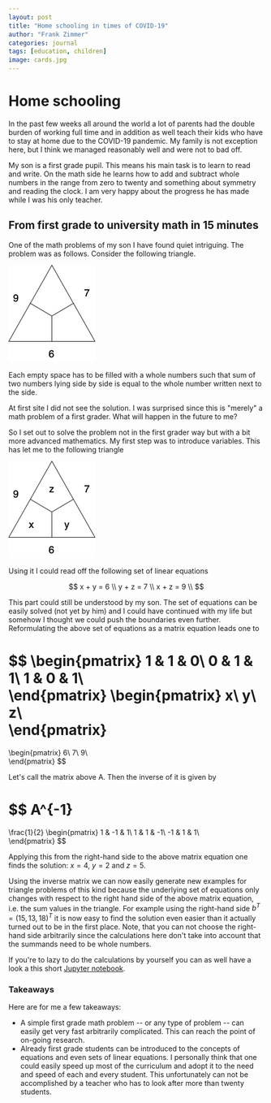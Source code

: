 ```yaml
---
layout: post
title: "Home schooling in times of COVID-19"
author: "Frank Zimmer"
categories: journal
tags: [education, children]
image: cards.jpg
---
```


# Home schooling

In the past few weeks all around the world a lot of parents had the double burden of working full time and in addition as well teach their kids who have to stay at home due to the COVID-19 pandemic. My family is not exception here, but I think we managed reasonably well and were not to bad off.

My son is a first grade pupil. This means his main task is to learn to read and write. On the math side he learns how to add and subtract whole numbers in the range from zero to twenty and something about symmetry and reading the clock. I am very happy about the progress he has made while I was his only teacher. 

## From first grade to university math in 15 minutes

One of the math problems of my son I have found quiet intriguing. The problem was as follows. Consider the following triangle.

![Triangle problem](../assets/img/triangle_problem.png "Triangle problem")

Each empty space has to be filled with a whole numbers such that sum of two numbers lying side by side  is equal to the whole number written next to the 
side.

At first site I did not see the solution. I was surprised since this is "merely" a math problem of a first grader. What will happen in the future to me? 

So I set out to solve the problem not in the first grader way but with a bit more advanced mathematics. My first step was to introduce variables. This has let me to the following triangle

![Triangle problem](../assets/img/triangle_problem_with_variables.png  "Triangle problem")

Using it I could read off the following set of linear equations

$$
x + y = 6 \\
y + z = 7 \\
x + z = 9 \\
$$

This part could still be understood by my son. The set of equations can be easily solved (not yet by him) and I could have continued with my life but somehow I thought we could push the boundaries even further. Reformulating the above set of equations as a matrix equation leads one to 

$$
\begin{pmatrix}
1 & 1 & 0\\
0 & 1 & 1\\
1 & 0 & 1\\    
\end{pmatrix}
\begin{pmatrix}
x\\
y\\
z\\    
\end{pmatrix}
=
\begin{pmatrix}
6\\
7\\
9\\    
\end{pmatrix}
$$

Let's call the matrix above A. Then the inverse of it is given by 

$$
A^{-1}
=
\frac{1}{2}
\begin{pmatrix}
1 & -1 & 1\\
1 & 1 & -1\\
-1 & 1 & 1\\    
\end{pmatrix}
$$

Applying this from the right-hand side to the above matrix equation one finds the solution: $x=4$, $y=2$ and $z=5$.

Using the inverse matrix we can now easily generate new examples for triangle problems of this kind because the underlying set of equations only changes with respect to the right hand side of the above matrix equation, i.e. the sum values in the triangle. For example using the right-hand side $b^{T} = (15, 13, 18)^{T}$ it is now easy to find the solution even easier than it actually turned out to be in the first place. Note, that you can not choose the right-hand side arbitrarily since the calculations here don't take into account that the summands need to be whole numbers. 

If you're to lazy to do the calculations by yourself you can as well have a look a this short [Jupyter notebook](http://mybinder.org/v2/gh/dressedfez/first-grade-math-problem/master?filepath=Simple_math_first_grade.ipynb).

### Takeaways

Here are for me a few takeaways:

- A simple first grade math problem -- or any type of problem -- can easily get very fast arbitrarily complicated. This can reach the point of on-going research.
- Already first grade students can be introduced to the concepts of equations and even sets of linear equations. I personally think that one could easily speed up most of the curriculum and adopt it to the need and speed of each and every student. This unfortunately can not be accomplished by a teacher who has to look after more than twenty students.